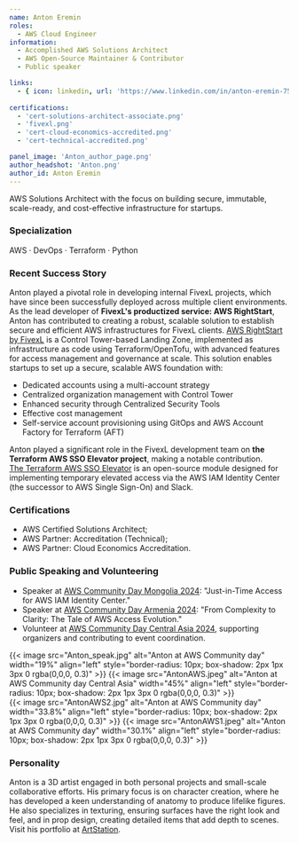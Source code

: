 ```yaml
---
name: Anton Eremin
roles:
  - AWS Cloud Engineer 
information:
  - Accomplished AWS Solutions Architect
  - AWS Open-Source Maintainer & Contributor
  - Public speaker

links:
  - { icon: linkedin, url: 'https://www.linkedin.com/in/anton-eremin-75aab725a/' }
 
certifications:
  - 'cert-solutions-architect-associate.png'
  - 'fivexl.png'
  - 'cert-cloud-economics-accredited.png'
  - 'cert-technical-accredited.png'

panel_image: 'Anton_author_page.png'
author_headshot: 'Anton.png'
author_id: Anton Eremin
---
```

AWS Solutions Architect with the focus on building secure, immutable, scale-ready, and cost-effective infrastructure for startups.
### Specialization
AWS · DevOps · Terraform · Python

### Recent Success Story  
Anton played a pivotal role in developing internal FivexL projects, which have since been successfully deployed across multiple client environments.
As the lead developer of **FivexL's productized service: AWS RightStart**, Anton has contributed to creating a robust, scalable solution to establish secure and efficient AWS infrastructures for FivexL clients.
[AWS RightStart by FivexL](https://aws.amazon.com/marketplace/pp/prodview-d4lown4cemykw) is a Control Tower-based Landing Zone, implemented as infrastructure as code using Terraform/OpenTofu, with advanced features for access management and governance at scale. This solution enables startups to set up a secure, scalable AWS foundation with:
* Dedicated accounts using a multi-account strategy
* Centralized organization management with Control Tower
* Enhanced security through Centralized Security Tools
* Effective cost management
* Self-service account provisioning using GitOps and AWS Account Factory for Terraform (AFT)  
  
Anton played a significant role in the FivexL development team on **the Terraform AWS SSO Elevator project**, making a notable contribution.  
[The Terraform AWS SSO Elevator](https://github.com/fivexl/terraform-aws-sso-elevator) is an open-source module designed for implementing temporary elevated access via the AWS IAM Identity Center (the successor to AWS Single Sign-On) and Slack.

### Certifications
- AWS Certified Solutions Architect;
- AWS Partner: Accreditation (Technical);
- AWS Partner: Cloud Economics Accreditation.

### Public Speaking and Volunteering
- Speaker at [AWS Community Day Mongolia 2024](https://awsmongolia.com/aws-community-day-2024-a-gathering-of-it-professionals-and-cloud-technology-enthusiasts/): "Just-in-Time Access for AWS IAM Identity Center."
- Speaker at [AWS Community Day Armenia 2024](https://aws-community-day.am/): "From Complexity to Clarity: The Tale of AWS Access Evolution."
- Volunteer at [AWS Community Day Central Asia 2024](https://www.awsug.uz/), supporting organizers and contributing to event coordination. 

{{< image src="Anton_speak.jpg" alt="Anton at AWS Community day" width="19%" align="left" style="border-radius: 10px; box-shadow: 2px 1px 3px 0 rgba(0,0,0, 0.3)" >}} {{< image src="AntonAWS.jpeg" alt="Anton at AWS Community day Central Asia" width="45%" align="left" style="border-radius: 10px; box-shadow: 2px 1px 3px 0 rgba(0,0,0, 0.3)" >}}  
{{< image src="AntonAWS2.jpg" alt="Anton at AWS Community day" width="33.8%" align="left" style="border-radius: 10px; box-shadow: 2px 1px 3px 0 rgba(0,0,0, 0.3)" >}} {{< image src="AntonAWS1.jpeg" alt="Anton at AWS Community day" width="30.1%" align="left" style="border-radius: 10px; box-shadow: 2px 1px 3px 0 rgba(0,0,0, 0.3)" >}}

### Personality
Anton is a 3D artist engaged in both personal projects and small-scale collaborative efforts. His primary focus is on character creation, where he has developed a keen understanding of anatomy to produce lifelike figures. He also specializes in texturing, ensuring surfaces have the right look and feel, and in prop design, creating detailed items that add depth to scenes. Visit his portfolio at [ArtStation](https://www.artstation.com/antoneremin).

 


